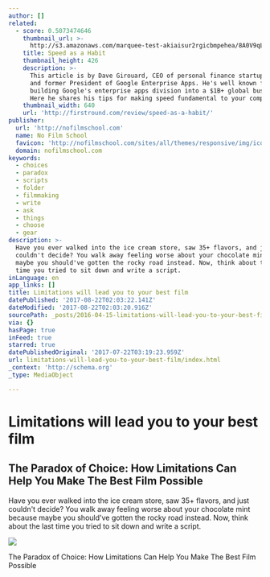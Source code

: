 ```yaml
---
author: []
related:
  - score: 0.5073474646
    thumbnail_url: >-
      http://s3.amazonaws.com/marquee-test-akiaisur2rgicbmpehea/8A0V9qL9TTic0g9CdcXm_Dave%20Hero.jpg
    title: Speed as a Habit
    thumbnail_height: 426
    description: >-
      This article is by Dave Girouard, CEO of personal finance startup Upstart,
      and former President of Google Enterprise Apps. He's well known for
      building Google's enterprise apps division into a $1B+ global business.
      Here he shares his tips for making speed fundamental to your company.
    thumbnail_width: 640
    url: 'http://firstround.com/review/speed-as-a-habit/'
publisher:
  url: 'http://nofilmschool.com'
  name: No Film School
  favicon: 'http://nofilmschool.com/sites/all/themes/responsive/img/icons/favicon.ico'
  domain: nofilmschool.com
keywords:
  - choices
  - paradox
  - scripts
  - folder
  - filmmaking
  - write
  - ask
  - things
  - choose
  - gear
description: >-
  Have you ever walked into the ice cream store, saw 35+ flavors, and just
  couldn't decide? You walk away feeling worse about your chocolate mint because
  maybe you should've gotten the rocky road instead. Now, think about the last
  time you tried to sit down and write a script.
inLanguage: en
app_links: []
title: Limitations will lead you to your best film
datePublished: '2017-08-22T02:03:22.141Z'
dateModified: '2017-08-22T02:03:20.916Z'
sourcePath: _posts/2016-04-15-limitations-will-lead-you-to-your-best-film.md
via: {}
hasPage: true
inFeed: true
starred: true
datePublishedOriginal: '2017-07-22T03:19:23.959Z'
url: limitations-will-lead-you-to-your-best-film/index.html
_context: 'http://schema.org'
_type: MediaObject

---
```

# Limitations will lead you to your best film

<article style=""><h1>The Paradox of Choice: How Limitations Can Help You Make The Best Film Possible</h1><p>Have you ever walked into the ice cream store, saw 35+ flavors, and just couldn't decide? You walk away feeling worse about your chocolate mint because maybe you should've gotten the rocky road instead. Now, think about the last time you tried to sit down and write a script.</p><img src="http://nofilmschool.com/sites/default/files/styles/facebook/public/business-opportunity.jpg?itok=PmsBK4CW" /></article>

The Paradox of Choice: How Limitations Can Help You Make The Best Film Possible
